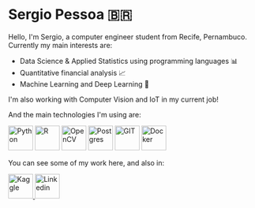 
# Sergio Pessoa :brazil:

Hello, I'm Sergio, a computer engineer student from Recife, Pernambuco. Currently my main interests are:

- Data Science & Applied Statistics using programming languages :bar_chart:
- Quantitative financial analysis :chart_with_upwards_trend:
- Machine Learning and Deep Learning :triangular_ruler:

I'm also working with Computer Vision and IoT in my current job!

And the main technologies I'm using are:
<p align="left">  <img  alt="Python"  src="https://www.vectorlogo.zone/logos/python/python-icon.svg" height="50"> 
<img  alt="R"  src="https://www.vectorlogo.zone/logos/r-project/r-project-icon.svg" height="50">
<img  alt="OpenCV"  src="https://www.vectorlogo.zone/logos/opencv/opencv-icon.svg" height="50">
<img  alt="Postgres"  src="https://www.vectorlogo.zone/logos/postgresql/postgresql-icon.svg" height="50">
<img  alt="GIT"  src="https://www.vectorlogo.zone/logos/git-scm/git-scm-icon.svg" height="50">
<img  alt="Docker"  src="https://www.vectorlogo.zone/logos/docker/docker-tile.svg" height="50">
<p>

You can see some of my work here, and also in:
  <p><a  href="https://www.kaggle.com/sslp23/code">  <img  alt="Kaggle"  src="https://www.vectorlogo.zone/logos/kaggle/kaggle-icon.svg" height="50">  </a> 
  <a  href="https://www.linkedin.com/in/sergio-pessoa-079317187/">  <img alt="Linkedin" src="https://www.vectorlogo.zone/logos/linkedin/linkedin-icon.svg" height="50">  </a> </p>
